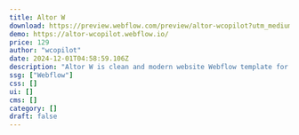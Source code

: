 ```yaml
---
title: Altor W
download: https://preview.webflow.com/preview/altor-wcopilot?utm_medium=preview_link&utm_source=dashboard&utm_content=altor-wcopilot&preview=9c3e423e342713d6f17dc41d0be98cce&workflow=preview
demo: https://altor-wcopilot.webflow.io/
price: 129
author: "wcopilot"
date: 2024-12-01T04:58:59.106Z
description: "Altor W is clean and modern website Webflow template for architecture website. It can be easily used for interior, interior design, architecture design, architect, residence, builder, building, contractor, engineering, painter, renovation websites."
ssg: ["Webflow"]
css: []
ui: []
cms: []
category: []
draft: false
---
```

